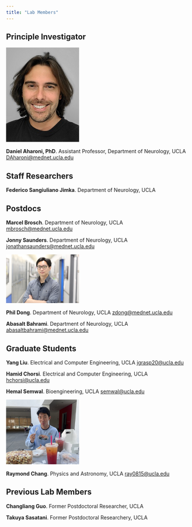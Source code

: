 ```yaml
---
title: "Lab Members"
---
```


## Principle Investigator

![image](/People/DAharoni.jpg)

**Daniel Aharoni, PhD**. Assistant Professor, Department of Neurology, UCLA
DAharoni@mednet.ucla.edu



## Staff Researchers

**Federico Sangiuliano Jimka**. Department of Neurology, UCLA

## Postdocs

**Marcel Brosch**. Department of Neurology, UCLA
mbrosch@mednet.ucla.edu

**Jonny Saunders**. Department of Neurology, UCLA
jonathansaunders@mednet.ucla.edu

<img src="phild.JPG" width="200">

**Phil Dong**. Department of Neurology, UCLA
zdong@mednet.ucla.edu

**Abasalt Bahrami**. Department of Neurology, UCLA
abasaltbahrami@mednet.ucla.edu

## Graduate Students

**Yang Liu**. Electrical and Computer Engineering, UCLA
jgrasp20@ucla.edu

**Hamid Chorsi**. Electrical and Computer Engineering, UCLA
hchorsi@ucla.edu

**Hemal Semwal**. Bioengineering, UCLA
semwal@ucla.edu

<!-- crop the bottom half of raymond_chang.jpg-->
<img src="raymond_chang.jpg" width="200">

**Raymond Chang**. Physics and Astronomy, UCLA
ray0815@ucla.edu

## Previous Lab Members

**Changliang Guo**. Former Postdoctoral Researcher, UCLA

**Takuya Sasatani**. Former Postdoctoral Researchery, UCLA

